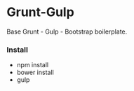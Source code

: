 # Grunt-Gulp
Base Grunt - Gulp - Bootstrap boilerplate.

### Install
* npm install
* bower install
* gulp
